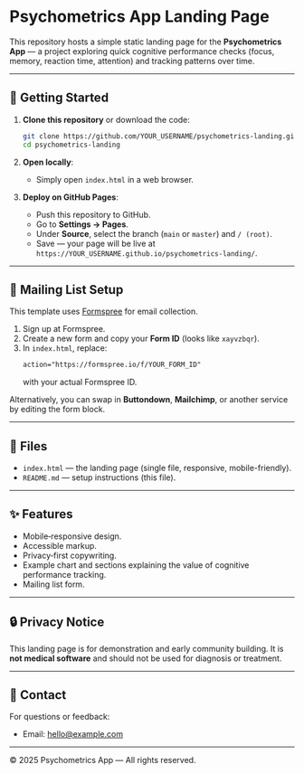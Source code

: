 # Psychometrics App Landing Page

This repository hosts a simple static landing page for the **Psychometrics App** — a project exploring quick cognitive performance checks (focus, memory, reaction time, attention) and tracking patterns over time.

---

## 🚀 Getting Started

1. **Clone this repository** or download the code:
   ```bash
   git clone https://github.com/YOUR_USERNAME/psychometrics-landing.git
   cd psychometrics-landing
   ```

2. **Open locally**:
   - Simply open `index.html` in a web browser.

3. **Deploy on GitHub Pages**:
   - Push this repository to GitHub.
   - Go to **Settings → Pages**.
   - Under **Source**, select the branch (`main` or `master`) and `/ (root)`.
   - Save — your page will be live at `https://YOUR_USERNAME.github.io/psychometrics-landing/`.

---

## 📩 Mailing List Setup

This template uses [Formspree](https://formspree.io/) for email collection.

1. Sign up at Formspree.
2. Create a new form and copy your **Form ID** (looks like `xayvzbqr`).
3. In `index.html`, replace:
   ```html
   action="https://formspree.io/f/YOUR_FORM_ID"
   ```
   with your actual Formspree ID.

Alternatively, you can swap in **Buttondown**, **Mailchimp**, or another service by editing the form block.

---

## 📂 Files

- `index.html` — the landing page (single file, responsive, mobile-friendly).
- `README.md` — setup instructions (this file).

---

## ✨ Features

- Mobile‑responsive design.
- Accessible markup.
- Privacy‑first copywriting.
- Example chart and sections explaining the value of cognitive performance tracking.
- Mailing list form.

---

## 🔒 Privacy Notice

This landing page is for demonstration and early community building. It is **not medical software** and should not be used for diagnosis or treatment.

---

## 📧 Contact

For questions or feedback:
- Email: [hello@example.com](mailto:hello@example.com)

---

© 2025 Psychometrics App — All rights reserved.
